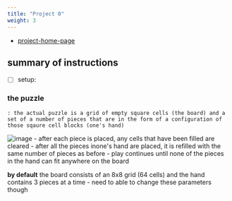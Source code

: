 ```yaml
---
title: "Project 0"
weight: 3
---
```


- [project-home-page](https://inst.eecs.berkeley.edu/~cs61b/sp22/materials/proj/proj0/index.html)

## summary of instructions

- [ ] setup:


### the puzzle
    : the actual puzzle is a grid of empty square cells (the board) and a set of a number of pieces that are in the form of a configuration of those sqaure cell blocks (one's hand) 
![image](https://inst.eecs.berkeley.edu/~cs61b/sp22/materials/proj/proj0/img/figure1.png)
    - after each piece is placed, any cells that have been filled are cleared
    - after all the pieces inone's hand are placed, it is refilled with the same number of  pieces as before 
    - play continues until none of the pieces in the hand can fit anywhere on the board 
    
 
**by default** the board consists of an 8x8 grid (64 cells) and the hand contains 3 pieces at a time - need to able to change these parameters though 
